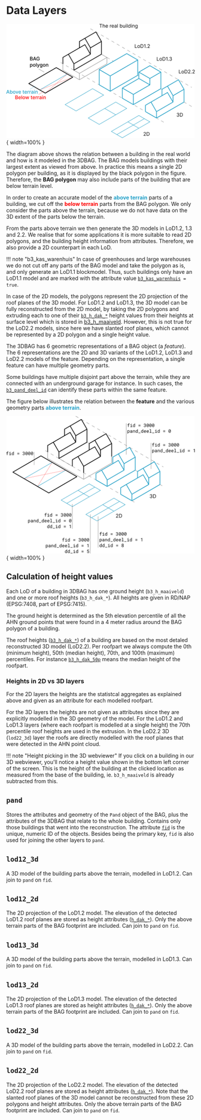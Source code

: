 # Data Layers

![3dbag_layers](../images/3d_bag_layers_en.png){ width=100% }

The diagram above shows the relation between a building in the real world and how is it modeled in the 3DBAG.
The BAG models buildings with their largest extent as viewed from above. In practice this means a single 2D polygon per building, as it is displayed by the black polygon in the figure. Therefore, the **BAG polygon** may also include parts of the building that are below terrain level.

In order to create an accurate model of the <span style="color:#24a1c8ff">**above terrain**</span> parts of a building, we cut off the <span style="color:#ff0000ff">**below terrain**</span> parts from the BAG polygon. We only consider the parts above the terrain, because we do not have data on the 3D extent of the parts below the terrain.

From the parts above terrain we then generate the 3D models in LoD1.2, 1.3 and 2.2. We realise that for some applications it is more suitable to read 2D polygons, and the building height information from attributes. Therefore, we also provide a 2D counterpart in each LoD.

!!! note "b3_kas_warenhuis"
    In case of greenhouses and large warehouses we do not cut off any parts of the BAG model and take the polygon as is, and only generate an LoD1.1 blockmodel. Thus, such buildings only have an LoD1.1 model and are marked with the attribute value [`b3_kas_warenhuis`](attributes.md#b3_kas_warenhuis)` = true`.

In case of the 2D models, the polygons represent the 2D projection of the roof planes of the 3D model. For LoD1.2 and LoD1.3, the 3D model can be fully reconstructed from the 2D model, by taking the 2D polygons and extruding each to one of their [`b3_h_dak_*`](attributes.md#b3_h_dak_50p) height values from their heights at surface level which is stored in [b3_h_maaiveld](attributes.md#b3_h_maaiveld). However, this is not true for the LoD2.2 models, since here we have slanted roof planes, which cannot be represented by a 2D polygon and a single height value.

The 3DBAG has 6 geometric representations of a BAG object (a *feature*). The 6 representations are the 2D and 3D variants of the LoD1.2, LoD1.3 and LoD2.2 models of the feature. Depending on the representation, a single feature can have multiple geometry parts.

Some buildings have multiple disjoint part above the terrain, while they are connected with an underground garage for instance. In such cases, the [`b3_pand_deel_id`](attributes.md#b3_pand_deel_id) can identify these parts within the same feature.

The figure below illustrates the relation between the **feature** and the various geometry parts <span style="color:#24a1c8ff">**above terrain**</span>.

![3dbag_ref](../../../images_common/3d_bag_layers_reference.png){ width=100% }


## Calculation of height values

Each LoD of a building in 3DBAG has one ground height (`b3_h_maaiveld`) and one or more roof heights (`b3_h_dak_*`). All heights are given in RD/NAP (EPSG:7408, part of EPSG:7415).

The ground height is determined as the 5th elevation percentile of all the AHN ground points that were found in a 4 meter radius around the BAG polygon of a building.

The roof heights ([`b3_h_dak_*`](attributes.md#b3_h_dak_50p)) of a building are based on the most detaled reconstructed 3D model (LoD2.2). Per roofpart we always compute the 0th (minimum height), 50th (median height), 70th, and 100th (maximum)  percentiles. For instance [`b3_h_dak_50p`](attributes.md#b3_h_dak_50p) means the median height of the roofpart.

### Heights in 2D vs 3D layers
For the 2D layers the heights are the statistcal aggregates as explained above and given as an attribute for each modelled roofpart.

For the 3D layers the heights are not given as attributes since they are explicitly modelled in the 3D geometry of the model. For the LoD1.2 and LoD1.3 layers (where each roofpart is modelled at a single height) the 70th percentile roof heights are used in the extrusion. In the LoD2.2 3D (`lod22_3d`) layer the roofs are directly modelled with the roof planes that were detected in the AHN point cloud.

!!! note "Height picking in the 3D webviewer"
    If you click on a building in our 3D webviewer, you'll notice a height value shown in the bottom left corner of the screen. This is the height of the building at the clicked location as measured from the base of the building, ie. `b3_h_maaiveld` is already subtracted from this.

<!-- start layers (DO NOT REMOVE THIS MARKER AND DO NOT EDIT THE TEXT BELOW. SEE README.) -->
## `pand`

Stores the attributes and geometry of the `Pand` object of the BAG, plus the attributes of the 3DBAG that relate to the whole building. Contains only those buildings that went into the reconstruction. The attribute [`fid`](attributes.md#fid) is the unique, numeric ID of the objects. Besides being the primary key, `fid` is also used for joining the other layers to `pand`.


## `lod12_3d`

A 3D model of the building parts above the terrain, modelled in LoD1.2. Can join to `pand` on `fid`.


## `lod12_2d`

The 2D projection of the LoD1.2 model. The elevation of the detected LoD1.2 roof planes are stored as height attributes ([`h_dak_*`](attributes.md#h_dak_50p)). Only the above terrain parts of the BAG footprint are included. Can join to `pand` on `fid`.


## `lod13_3d`

A 3D model of the building parts above the terrain, modelled in LoD1.3. Can join to `pand` on `fid`.


## `lod13_2d`

The 2D projection of the LoD1.3 model. The elevation of the detected LoD1.3 roof planes are stored as height attributes ([`h_dak_*`](attributes.md#h_dak_50p)). Only the above terrain parts of the BAG footprint are included. Can join to `pand` on `fid`.


## `lod22_3d`

A 3D model of the building parts above the terrain, modelled in LoD2.2. Can join to `pand` on `fid`.


## `lod22_2d`

The 2D projection of the LoD2.2 model. The elevation of the detected LoD2.2 roof planes are stored as height attributes ([`h_dak_*`](attributes.md#h_dak_50p)). Note that the slanted roof planes of the 3D model cannot be reconstructed from these 2D polygons and height attributes. Only the above terrain parts of the BAG footprint are included. Can join to `pand` on `fid`.

<!-- end layers (DO NOT REMOVE THIS MARKER) -->
